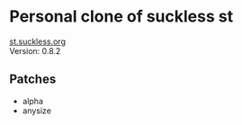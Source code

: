 # Personal clone of suckless st
[st.suckless.org](https://st.suckless.org)<br/>
Version: 0.8.2

## Patches
* alpha
* anysize
